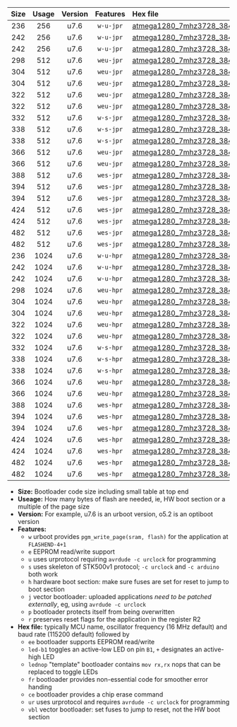 |Size|Usage|Version|Features|Hex file|
|:-:|:-:|:-:|:-:|:--|
|236|256|u7.6|`w-u-jpr`|[atmega1280_7mhz3728_38400bps_ur_vbl.hex](https://raw.githubusercontent.com/stefanrueger/urboot/main/bootloaders/atmega1280/fcpu_7mhz3728/38400_bps/atmega1280_7mhz3728_38400bps_ur_vbl.hex)|
|242|256|u7.6|`w-u-jpr`|[atmega1280_7mhz3728_38400bps_led+b7_ur_vbl.hex](https://raw.githubusercontent.com/stefanrueger/urboot/main/bootloaders/atmega1280/fcpu_7mhz3728/38400_bps/atmega1280_7mhz3728_38400bps_led+b7_ur_vbl.hex)|
|242|256|u7.6|`w-u-jpr`|[atmega1280_7mhz3728_38400bps_lednop_ur_vbl.hex](https://raw.githubusercontent.com/stefanrueger/urboot/main/bootloaders/atmega1280/fcpu_7mhz3728/38400_bps/atmega1280_7mhz3728_38400bps_lednop_ur_vbl.hex)|
|298|512|u7.6|`weu-jpr`|[atmega1280_7mhz3728_38400bps_ee_ur_vbl.hex](https://raw.githubusercontent.com/stefanrueger/urboot/main/bootloaders/atmega1280/fcpu_7mhz3728/38400_bps/atmega1280_7mhz3728_38400bps_ee_ur_vbl.hex)|
|304|512|u7.6|`weu-jpr`|[atmega1280_7mhz3728_38400bps_ee_led+b7_ur_vbl.hex](https://raw.githubusercontent.com/stefanrueger/urboot/main/bootloaders/atmega1280/fcpu_7mhz3728/38400_bps/atmega1280_7mhz3728_38400bps_ee_led+b7_ur_vbl.hex)|
|304|512|u7.6|`weu-jpr`|[atmega1280_7mhz3728_38400bps_ee_lednop_ur_vbl.hex](https://raw.githubusercontent.com/stefanrueger/urboot/main/bootloaders/atmega1280/fcpu_7mhz3728/38400_bps/atmega1280_7mhz3728_38400bps_ee_lednop_ur_vbl.hex)|
|322|512|u7.6|`weu-jpr`|[atmega1280_7mhz3728_38400bps_ee_led+b7_fr_ur_vbl.hex](https://raw.githubusercontent.com/stefanrueger/urboot/main/bootloaders/atmega1280/fcpu_7mhz3728/38400_bps/atmega1280_7mhz3728_38400bps_ee_led+b7_fr_ur_vbl.hex)|
|322|512|u7.6|`weu-jpr`|[atmega1280_7mhz3728_38400bps_ee_lednop_fr_ur_vbl.hex](https://raw.githubusercontent.com/stefanrueger/urboot/main/bootloaders/atmega1280/fcpu_7mhz3728/38400_bps/atmega1280_7mhz3728_38400bps_ee_lednop_fr_ur_vbl.hex)|
|332|512|u7.6|`w-s-jpr`|[atmega1280_7mhz3728_38400bps_vbl.hex](https://raw.githubusercontent.com/stefanrueger/urboot/main/bootloaders/atmega1280/fcpu_7mhz3728/38400_bps/atmega1280_7mhz3728_38400bps_vbl.hex)|
|338|512|u7.6|`w-s-jpr`|[atmega1280_7mhz3728_38400bps_led+b7_vbl.hex](https://raw.githubusercontent.com/stefanrueger/urboot/main/bootloaders/atmega1280/fcpu_7mhz3728/38400_bps/atmega1280_7mhz3728_38400bps_led+b7_vbl.hex)|
|338|512|u7.6|`w-s-jpr`|[atmega1280_7mhz3728_38400bps_lednop_vbl.hex](https://raw.githubusercontent.com/stefanrueger/urboot/main/bootloaders/atmega1280/fcpu_7mhz3728/38400_bps/atmega1280_7mhz3728_38400bps_lednop_vbl.hex)|
|366|512|u7.6|`weu-jpr`|[atmega1280_7mhz3728_38400bps_ee_led+b7_fr_ce_ur_vbl.hex](https://raw.githubusercontent.com/stefanrueger/urboot/main/bootloaders/atmega1280/fcpu_7mhz3728/38400_bps/atmega1280_7mhz3728_38400bps_ee_led+b7_fr_ce_ur_vbl.hex)|
|366|512|u7.6|`weu-jpr`|[atmega1280_7mhz3728_38400bps_ee_lednop_fr_ce_ur_vbl.hex](https://raw.githubusercontent.com/stefanrueger/urboot/main/bootloaders/atmega1280/fcpu_7mhz3728/38400_bps/atmega1280_7mhz3728_38400bps_ee_lednop_fr_ce_ur_vbl.hex)|
|388|512|u7.6|`wes-jpr`|[atmega1280_7mhz3728_38400bps_ee_vbl.hex](https://raw.githubusercontent.com/stefanrueger/urboot/main/bootloaders/atmega1280/fcpu_7mhz3728/38400_bps/atmega1280_7mhz3728_38400bps_ee_vbl.hex)|
|394|512|u7.6|`wes-jpr`|[atmega1280_7mhz3728_38400bps_ee_led+b7_vbl.hex](https://raw.githubusercontent.com/stefanrueger/urboot/main/bootloaders/atmega1280/fcpu_7mhz3728/38400_bps/atmega1280_7mhz3728_38400bps_ee_led+b7_vbl.hex)|
|394|512|u7.6|`wes-jpr`|[atmega1280_7mhz3728_38400bps_ee_lednop_vbl.hex](https://raw.githubusercontent.com/stefanrueger/urboot/main/bootloaders/atmega1280/fcpu_7mhz3728/38400_bps/atmega1280_7mhz3728_38400bps_ee_lednop_vbl.hex)|
|424|512|u7.6|`wes-jpr`|[atmega1280_7mhz3728_38400bps_ee_led+b7_fr_vbl.hex](https://raw.githubusercontent.com/stefanrueger/urboot/main/bootloaders/atmega1280/fcpu_7mhz3728/38400_bps/atmega1280_7mhz3728_38400bps_ee_led+b7_fr_vbl.hex)|
|424|512|u7.6|`wes-jpr`|[atmega1280_7mhz3728_38400bps_ee_lednop_fr_vbl.hex](https://raw.githubusercontent.com/stefanrueger/urboot/main/bootloaders/atmega1280/fcpu_7mhz3728/38400_bps/atmega1280_7mhz3728_38400bps_ee_lednop_fr_vbl.hex)|
|482|512|u7.6|`wes-jpr`|[atmega1280_7mhz3728_38400bps_ee_led+b7_fr_ce_vbl.hex](https://raw.githubusercontent.com/stefanrueger/urboot/main/bootloaders/atmega1280/fcpu_7mhz3728/38400_bps/atmega1280_7mhz3728_38400bps_ee_led+b7_fr_ce_vbl.hex)|
|482|512|u7.6|`wes-jpr`|[atmega1280_7mhz3728_38400bps_ee_lednop_fr_ce_vbl.hex](https://raw.githubusercontent.com/stefanrueger/urboot/main/bootloaders/atmega1280/fcpu_7mhz3728/38400_bps/atmega1280_7mhz3728_38400bps_ee_lednop_fr_ce_vbl.hex)|
|236|1024|u7.6|`w-u-hpr`|[atmega1280_7mhz3728_38400bps_ur.hex](https://raw.githubusercontent.com/stefanrueger/urboot/main/bootloaders/atmega1280/fcpu_7mhz3728/38400_bps/atmega1280_7mhz3728_38400bps_ur.hex)|
|242|1024|u7.6|`w-u-hpr`|[atmega1280_7mhz3728_38400bps_led+b7_ur.hex](https://raw.githubusercontent.com/stefanrueger/urboot/main/bootloaders/atmega1280/fcpu_7mhz3728/38400_bps/atmega1280_7mhz3728_38400bps_led+b7_ur.hex)|
|242|1024|u7.6|`w-u-hpr`|[atmega1280_7mhz3728_38400bps_lednop_ur.hex](https://raw.githubusercontent.com/stefanrueger/urboot/main/bootloaders/atmega1280/fcpu_7mhz3728/38400_bps/atmega1280_7mhz3728_38400bps_lednop_ur.hex)|
|298|1024|u7.6|`weu-hpr`|[atmega1280_7mhz3728_38400bps_ee_ur.hex](https://raw.githubusercontent.com/stefanrueger/urboot/main/bootloaders/atmega1280/fcpu_7mhz3728/38400_bps/atmega1280_7mhz3728_38400bps_ee_ur.hex)|
|304|1024|u7.6|`weu-hpr`|[atmega1280_7mhz3728_38400bps_ee_led+b7_ur.hex](https://raw.githubusercontent.com/stefanrueger/urboot/main/bootloaders/atmega1280/fcpu_7mhz3728/38400_bps/atmega1280_7mhz3728_38400bps_ee_led+b7_ur.hex)|
|304|1024|u7.6|`weu-hpr`|[atmega1280_7mhz3728_38400bps_ee_lednop_ur.hex](https://raw.githubusercontent.com/stefanrueger/urboot/main/bootloaders/atmega1280/fcpu_7mhz3728/38400_bps/atmega1280_7mhz3728_38400bps_ee_lednop_ur.hex)|
|322|1024|u7.6|`weu-hpr`|[atmega1280_7mhz3728_38400bps_ee_led+b7_fr_ur.hex](https://raw.githubusercontent.com/stefanrueger/urboot/main/bootloaders/atmega1280/fcpu_7mhz3728/38400_bps/atmega1280_7mhz3728_38400bps_ee_led+b7_fr_ur.hex)|
|322|1024|u7.6|`weu-hpr`|[atmega1280_7mhz3728_38400bps_ee_lednop_fr_ur.hex](https://raw.githubusercontent.com/stefanrueger/urboot/main/bootloaders/atmega1280/fcpu_7mhz3728/38400_bps/atmega1280_7mhz3728_38400bps_ee_lednop_fr_ur.hex)|
|332|1024|u7.6|`w-s-hpr`|[atmega1280_7mhz3728_38400bps.hex](https://raw.githubusercontent.com/stefanrueger/urboot/main/bootloaders/atmega1280/fcpu_7mhz3728/38400_bps/atmega1280_7mhz3728_38400bps.hex)|
|338|1024|u7.6|`w-s-hpr`|[atmega1280_7mhz3728_38400bps_led+b7.hex](https://raw.githubusercontent.com/stefanrueger/urboot/main/bootloaders/atmega1280/fcpu_7mhz3728/38400_bps/atmega1280_7mhz3728_38400bps_led+b7.hex)|
|338|1024|u7.6|`w-s-hpr`|[atmega1280_7mhz3728_38400bps_lednop.hex](https://raw.githubusercontent.com/stefanrueger/urboot/main/bootloaders/atmega1280/fcpu_7mhz3728/38400_bps/atmega1280_7mhz3728_38400bps_lednop.hex)|
|366|1024|u7.6|`weu-hpr`|[atmega1280_7mhz3728_38400bps_ee_led+b7_fr_ce_ur.hex](https://raw.githubusercontent.com/stefanrueger/urboot/main/bootloaders/atmega1280/fcpu_7mhz3728/38400_bps/atmega1280_7mhz3728_38400bps_ee_led+b7_fr_ce_ur.hex)|
|366|1024|u7.6|`weu-hpr`|[atmega1280_7mhz3728_38400bps_ee_lednop_fr_ce_ur.hex](https://raw.githubusercontent.com/stefanrueger/urboot/main/bootloaders/atmega1280/fcpu_7mhz3728/38400_bps/atmega1280_7mhz3728_38400bps_ee_lednop_fr_ce_ur.hex)|
|388|1024|u7.6|`wes-hpr`|[atmega1280_7mhz3728_38400bps_ee.hex](https://raw.githubusercontent.com/stefanrueger/urboot/main/bootloaders/atmega1280/fcpu_7mhz3728/38400_bps/atmega1280_7mhz3728_38400bps_ee.hex)|
|394|1024|u7.6|`wes-hpr`|[atmega1280_7mhz3728_38400bps_ee_led+b7.hex](https://raw.githubusercontent.com/stefanrueger/urboot/main/bootloaders/atmega1280/fcpu_7mhz3728/38400_bps/atmega1280_7mhz3728_38400bps_ee_led+b7.hex)|
|394|1024|u7.6|`wes-hpr`|[atmega1280_7mhz3728_38400bps_ee_lednop.hex](https://raw.githubusercontent.com/stefanrueger/urboot/main/bootloaders/atmega1280/fcpu_7mhz3728/38400_bps/atmega1280_7mhz3728_38400bps_ee_lednop.hex)|
|424|1024|u7.6|`wes-hpr`|[atmega1280_7mhz3728_38400bps_ee_led+b7_fr.hex](https://raw.githubusercontent.com/stefanrueger/urboot/main/bootloaders/atmega1280/fcpu_7mhz3728/38400_bps/atmega1280_7mhz3728_38400bps_ee_led+b7_fr.hex)|
|424|1024|u7.6|`wes-hpr`|[atmega1280_7mhz3728_38400bps_ee_lednop_fr.hex](https://raw.githubusercontent.com/stefanrueger/urboot/main/bootloaders/atmega1280/fcpu_7mhz3728/38400_bps/atmega1280_7mhz3728_38400bps_ee_lednop_fr.hex)|
|482|1024|u7.6|`wes-hpr`|[atmega1280_7mhz3728_38400bps_ee_led+b7_fr_ce.hex](https://raw.githubusercontent.com/stefanrueger/urboot/main/bootloaders/atmega1280/fcpu_7mhz3728/38400_bps/atmega1280_7mhz3728_38400bps_ee_led+b7_fr_ce.hex)|
|482|1024|u7.6|`wes-hpr`|[atmega1280_7mhz3728_38400bps_ee_lednop_fr_ce.hex](https://raw.githubusercontent.com/stefanrueger/urboot/main/bootloaders/atmega1280/fcpu_7mhz3728/38400_bps/atmega1280_7mhz3728_38400bps_ee_lednop_fr_ce.hex)|

- **Size:** Bootloader code size including small table at top end
- **Useage:** How many bytes of flash are needed, ie, HW boot section or a multiple of the page size
- **Version:** For example, u7.6 is an urboot version, o5.2 is an optiboot version
- **Features:**
  + `w` urboot provides `pgm_write_page(sram, flash)` for the application at `FLASHEND-4+1`
  + `e` EEPROM read/write support
  + `u` uses urprotocol requiring `avrdude -c urclock` for programming
  + `s` uses skeleton of STK500v1 protocol; `-c urclock` and `-c arduino` both work
  + `h` hardware boot section: make sure fuses are set for reset to jump to boot section
  + `j` vector bootloader: uploaded applications *need to be patched externally*, eg, using `avrdude -c urclock`
  + `p` bootloader protects itself from being overwritten
  + `r` preserves reset flags for the application in the register R2
- **Hex file:** typically MCU name, oscillator frequency (16 MHz default) and baud rate (115200 default) followed by
  + `ee` bootloader supports EEPROM read/write
  + `led-b1` toggles an active-low LED on pin `B1`, `+` designates an active-high LED
  + `lednop` "template" bootloader contains `mov rx,rx` nops that can be replaced to toggle LEDs
  + `fr` bootloader provides non-essential code for smoother error handing
  + `ce` bootloader provides a chip erase command
  + `ur` uses urprotocol and requires `avrdude -c urclock` for programming
  + `vbl` vector bootloader: set fuses to jump to reset, not the HW boot section
